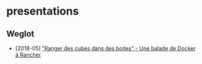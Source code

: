 # presentations

## Weglot
- [2018-05] ["Ranger des cubes dans des boites" - Une balade de Docker à Rancher](./2018-05-kubernetes-rancher)